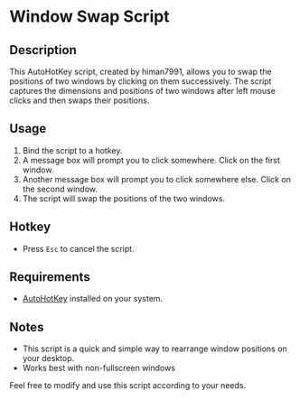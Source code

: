 # Window Swap Script

## Description

This AutoHotKey script, created by himan7991, allows you to swap the positions of two windows by clicking on them successively. The script captures the dimensions and positions of two windows after left mouse clicks and then swaps their positions.

## Usage

1. Bind the script to a hotkey.
2. A message box will prompt you to click somewhere. Click on the first window.
3. Another message box will prompt you to click somewhere else. Click on the second window.
4. The script will swap the positions of the two windows.

## Hotkey

-   Press `Esc` to cancel the script.

## Requirements

-   [AutoHotKey](https://www.autohotkey.com/) installed on your system.

## Notes

-   This script is a quick and simple way to rearrange window positions on your desktop.
-   Works best with non-fullscreen windows


Feel free to modify and use this script according to your needs.
